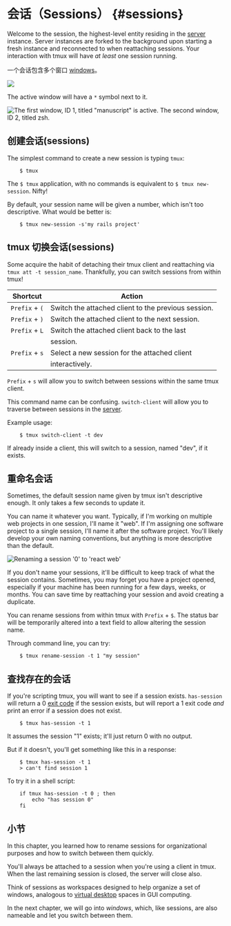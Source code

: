 # 会话（Sessions） {#sessions}

Welcome to the session, the highest-level entity residing in the [server](04-server.md)
instance. Server instances are forked to the background upon starting a fresh
instance and reconnected to when reattaching sessions. Your interaction with
tmux will have *at least* one session running.

一个会话包含多个窗口 [windows](06-window.md)。

![](images/info/session.png)

The active window will have a `*` symbol next to it.

![The first window, ID 1, titled "manuscript" is active. The second window, ID 2, titled zsh.](images/05-session/active-window.png)

## 创建会话(sessions)

The simplest command to create a new session is typing `tmux`:

```
    $ tmux
```
The `$ tmux` application, with no commands is equivalent to
`$ tmux new-session`. Nifty!

By default, your session name will be given a number, which isn't too
descriptive. What would be better is:

```
    $ tmux new-session -s'my rails project'
```

## tmux 切换会话(sessions)

Some acquire the habit of detaching their tmux client and reattaching via
`tmux att -t session_name`. Thankfully, you can switch sessions from within
tmux!

| Shortcut         | Action                                             |
|------------------|----------------------------------------------------|
|`Prefix` + `(`    | Switch the attached client to the previous session.|
|`Prefix` + `)`    | Switch the attached client to the next session.    |
|`Prefix` + `L`    | Switch the attached client back to the last        |
|                  | session.                                           |
|`Prefix` + `s`    | Select a new session for the attached client       |
|                  | interactively.                                     |

`Prefix` + `s` will allow you to switch between sessions within the same tmux
client.

This command name can be confusing. `switch-client` will allow you to traverse
between sessions in the [server](#server).

Example usage:

```
    $ tmux switch-client -t dev
```
If already inside a client, this will switch to a session, named "dev", if it exists.

## 重命名会话

Sometimes, the default session name given by tmux isn't descriptive enough. It
only takes a few seconds to update it.

You can name it whatever you want. Typically, if I'm working on multiple web
projects in one session, I'll name it "web". If I'm assigning one software
project to a single session, I'll name it after the software project. You'll
likely develop your own naming conventions, but anything is more descriptive
than the default.

![Renaming a session '0' to 'react web'](images/05-session/rename.png)

If you don't name your sessions, it'll be difficult to keep track of what the
session contains. Sometimes, you may forget you have a project opened,
especially if your machine has been running for a few days, weeks, or months.
You can save time by reattaching your session and avoid creating a duplicate.

You can rename sessions from within tmux with `Prefix` + `$`.  The status bar
will be temporarily altered into a text field to allow altering the session
name.

Through command line, you can try:

```shell
    $ tmux rename-session -t 1 "my session"
```
## 查找存在的会话

If you're scripting tmux, you will want to see if a session exists.
`has-session` will return a 0 [exit code](https://en.wikipedia.org/wiki/Exit_status)
if the session exists, but will report a 1 exit code *and* print an error if a
session does not exist.

```shell
    $ tmux has-session -t 1
```
It assumes the session "1" exists; it'll just return 0 with no output.

But if it doesn't, you'll get something like this in a response:

```
    $ tmux has-session -t 1
    > can't find session 1
```
To try it in a shell script:

```
    if tmux has-session -t 0 ; then
        echo "has session 0"
    fi
```
## 小节

In this chapter, you learned how to rename sessions for organizational purposes
and how to switch between them quickly.

You'll always be attached to a session when you're using a client in tmux. When
the last remaining session is closed, the server will close also.

Think of sessions as workspaces designed to help organize a set of windows,
analogous to [virtual desktop](https://en.wikipedia.org/wiki/Virtual_desktop)
spaces in GUI computing.

In the next chapter, we will go into *windows*, which, like sessions, are also
nameable and let you switch between them.
